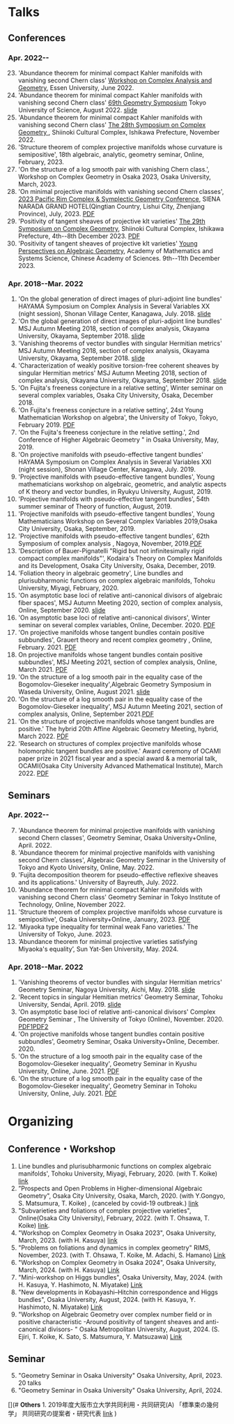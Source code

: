 
# **Talks**

## **Conferences**

### **Apr. 2022--**
23. 'Abundance theorem for minimal compact Kahler manifolds with vanishing second Chern class' [Workshop on Complex Analysis and Geometry](https://grauert-tubes-2022.esaga.net), Essen University, June 2022.
24. 'Abundance theorem for minimal compact Kahler manifolds with vanishing second Chern class' [69th Geometry Symposium](https://www.mathsoc.jp/~geometry/symp_schedule/geometry_symposium_2022.html) Tokyo University of Science, August 2022.  [slide](https://masataka123.github.io/blog3/pdf/2022_08_31_Geometry_Symp_2022_slide.pdf)
25. 'Abundance theorem for minimal compact Kahler manifolds with vanishing second Chern class' [The 28th Symposium on Complex Geometry ](https://u-lab.my-pharm.ac.jp/~noda/cnf/kanazawa28e.html), Shiinoki Cultural Complex, Ishikawa Prefecture, November 2022.
26. 'Structure theorem of complex projective manifolds whose curvature is semipositive', 18th algebraic, analytic, geometry seminar, Online, February, 2023.
27. 'On the structure of a log smooth pair with vanishing Chern class.', Workshop on Complex Geometry in Osaka 2023, Osaka University, March, 2023. 
28. 'On minimal projective manifolds with vanishing second Chern classes', [2023 Pacific Rim Complex & Symplectic Geometry Conference](https://2023prcsg.casconf.cn/page/1625378116333604865), SIENA NARADA GRAND HOTEL(Qingtian Country, Lishui City, Zhenjiang Province),  July, 2023. [PDF](https://masataka123.github.io/blog3/pdf/2023_07_26_PacificRim.pdf)
29. 'Positivity of tangent sheaves of projective klt varieties'  [The 29th Symposium on Complex Geometry](https://u-lab.my-pharm.ac.jp/~noda/cnf/kanazawa29e.html), Shiinoki Cultural Complex, Ishikawa Prefecture, 4th--8th December 2023. [PDF](https://masataka123.github.io/blog3/pdf/2023_12_05_29thSymposium_CG.pdf)
30. 'Positivity of tangent sheaves of projective klt varieties' [Young Perspectives on Algebraic Geometry](http://www.jliumath.com/conferences/2023PAG.html), Academy of Mathematics and Systems Science, Chinese Academy of Sciences. 9th--11th December 2023.


### **Apr. 2018--Mar. 2022**
1. 'On the global generation of direct images of pluri-adjoint line bundles' HAYAMA Symposium on Complex Analysis in Several Variables XX (night session), Shonan Village Center, Kanagawa, July. 2018. [slide](https://masataka123.github.io/blog3/pdf/2018_07_16.pdf)
2. 'On the global generation of direct images of pluri-adjoint line bundles' MSJ Autumn Meeting 2018, section of complex analysis, Okayama University, Okayama, September 2018. [slide](https://masataka123.github.io/blog3/pdf/2018_09_24_g.pdf)
3. 'Vanishing theorems of vector bundles with singular Hermitian metrics' MSJ Autumn Meeting 2018, section of complex analysis, Okayama University, Okayama, September 2018. [slide](https://masataka123.github.io/blog3/pdf/2018_09_24_vani.pdf)
4. 'Characterization of weakly positive torsion-free coherent sheaves by singular Hermitian metrics' MSJ Autumn Meeting 2018, section of complex analysis, Okayama University, Okayama, September 2018. [slide](https://masataka123.github.io/blog3/pdf/2018_09_24_weak.pdf)
5. 'On Fujita's freeness conjecture in a relative setting', Winter seminar on several complex variables, Osaka City University, Osaka, December 2018. 
6. 'On Fujita's freeness conjecture in a relative setting', 24st Young Mathematician Workshop on algebra', the University of Tokyo, Tokyo, February 2019. [PDF](https://masataka123.github.io/blog3/pdf/2019_02_18_hokoku.pdf)
7. 'On the Fujita's freeness conjecture in the relative setting.', 2nd Conference of Higher Algebraic Geometry " in Osaka University, May, 2019. 
8. 'On projective manifolds with pseudo-effective tangent bundles'  HAYAMA Symposium on Complex Analysis in Several Variables XXI (night session), Shonan Village Center, Kanagawa, July. 2019. 
9. 'Projective manifolds with pseudo-effective tangent bundles', Young mathematicians workshop on algebraic, geometric, and analytic aspects of K theory and vector bundles, in Ryukyu University, August, 2019. 
10. 'Projective manifolds with pseudo-effective tangent bundles', 54th summer seminar of Theory of function, August, 2019. 
11. 'Projective manifolds with pseudo-effective tangent bundles', Young Mathematicians Workshop on Several Complex Variables 2019,Osaka City University, Osaka, September, 2019. 
12. 'Projective manifolds with pseudo-effective tangent bundles', 62th Symposium of complex analysis , Nagoya, November, 2019.[PDF](https://masataka123.github.io/blog3/pdf/2019_11_02.pdf)
13. 'Description of Bauer-Pignatelli "Rigid but not infinitesimally rigid compact complex manifolds"', Kodaira's Theory on Complex Manifolds and its Development, Osaka City University, Osaka, December, 2019.
14. 'Foliation theory in algebraic geometry', Line bundles and plurisubharmonic functions on complex algebraic manifolds, Tohoku University, Miyagi, February, 2020.
15. 'On asymptotic base loci of relative anti-canonical divisors of algebraic fiber spaces', MSJ Autumn Meeting 2020, section of complex analysis, Online, September 2020. [slide](https://masataka123.github.io/blog3/pdf/2020_09_22.pdf)
16. 'On asymptotic base loci of relative anti-canonical divisors', Winter seminar on several complex variables, Online, December. 2020. [PDF](https://masataka123.github.io/blog3/pdf/2020_12_17.pdf)
17. 'On projective manifolds whose tangent bundles contain positive subbundles', Grauert theory and recent complex geometry , Online, February. 2021. [PDF](https://masataka123.github.io/blog3/pdf/2021_02_06.pdf)
18. On projective manifolds whose tangent bundles contain positive subbundles', MSJ Meeting 2021, section of complex analysis, Online, March 2021. [PDF](https://masataka123.github.io/blog3/pdf/2021_03_12.pdf)
19. 'On the structure of a log smooth pair in the equality case of the Bogomolov-Gieseker inequality',Algebraic Geometry Symposium in Waseda University, Online, August 2021. [slide](https://masataka123.github.io/blog3/pdf/2021_08_20.pdf) 
20. 'On the structure of a log smooth pair in the equality case of the Bogomolov-Gieseker inequality', MSJ Autumn Meeting 2021, section of complex analysis, Online, September 2021.[PDF](https://masataka123.github.io/blog3/pdf/2021_09_20.pdf)
21. 'On the structure of projective manifolds whose tangent bundles are positive.' The hybrid 20th Affine Algebraic Geometry Meeting, hybrid, March 2022. [PDF](https://masataka123.github.io/blog3/pdf/2022_03_02.pdf)
22. 'Research on structures of complex projective manifolds whose holomorphic tangent bundles are positive.' Award ceremony of OCAMI paper prize in 2021 fiscal year and a special award & a memorial talk, OCAMI(Osaka City University Advanced Mathematical Institute), March 2022. [PDF](https://masataka123.github.io/blog3/pdf/2022_03_16.pdf)



## **Seminars**

### **Apr. 2022--**
7. 'Abundance theorem for minimal projective manifolds with vanishing second Chern classes', Geometry Seminar, Osaka University+Online, April. 2022.
8. 'Abundance theorem for minimal projective manifolds with vanishing second Chern classes', Algebraic Geometry Seminar in the University of Tokyo and Kyoto University, Online, May. 2022.
9. 'Fujita decomposition theorem for pseudo-effective reflexive sheaves and its applications.' University of Bayreuth, July. 2022.
10. 'Abundance theorem for minimal compact Kahler manifolds with vanishing second Chern class'  Geometry Seminar in Tokyo Institute of Technology, Online, November 2022.
11. 'Structure theorem of complex projective manifolds whose curvature is semipositive', Osaka University+Online, January, 2023. [PDF](https://masataka123.github.io/blog3/pdf/2023_01_16.pdf)
12. 'Miyaoka type inequality for terminal weak Fano varieties.' The University of Tokyo, June. 2023. 
13. ‘Abundance theorem for minimal projective varieties satisfying Miyaoka's equality’, Sun Yat-Sen University, May. 2024.

### **Apr. 2018--Mar. 2022**
1.  'Vanishing theorems of vector bundles with singular Hermitian metrics'  Geometry Seminar, Nagoya University, Aichi, May. 2018. [slide](https://masataka123.github.io/blog3/pdf/2018_05_29.pdf)
2. 'Recent topics in singular Hemitian metrics' Geometry Seminar, Tohoku University, Sendai, April. 2019. [slide](https://masataka123.github.io/blog3/pdf/2019_04_16.pdf)
3. 'On asymptotic base loci of relative anti-canonical divisors' Complex Geometry Seminar , The University of Tokyo (Online), November. 2020. [PDF1](https://masataka123.github.io/blog3/pdf/2020_11_30_1.pdf)[PDF2](https://masataka123.github.io/blog3/pdf/2020_11_30_2.pdf)
4. 'On projective manifolds whose tangent bundles contain positive subbundles', Geometry Seminar, Osaka University+Online, December. 2020.
5. 'On the structure of a log smooth pair in the equality case of the Bogomolov-Gieseker inequality', Geometry Seminar in Kyushu University, Online, June. 2021. [PDF](https://masataka123.github.io/blog3/pdf/2021_06_25.pdf)
6. 'On the structure of a log smooth pair in the equality case of the Bogomolov-Gieseker inequality', Geometry Seminar in Tohoku University, Online, July. 2021. [PDF](https://masataka123.github.io/blog3/pdf/2021_07_13.pdf)



# **Organizing**
## **Conference・Workshop**
1. Line bundles and plurisubharmonic functions on complex algebraic manifolds', Tohoku University, Miyagi, February, 2020. (with T. Koike) [link](https://tkoike.com/conf_2020/2020Febtouhoku.html)
2. ”Prospects and Open Problems in Higher-dimensional Algebraic Geometry", Osaka City University, Osaka, March, 2020. (with Y.Gongyo, S. Matsumura, T. Koike) , (canceled by covid-19 outbreak.) [link](http://ktakayuki.github.io/conf2019_2/phdagop.html)
3. "Subvarieties and foliations of complex projective varieties", Online(Osaka City University), February, 2022. (with T. Ohsawa, T. Koike) [link](https://tkoike.com/conf_2021/2022Feb.html). 
4. "Workshop on Complex Geometry in Osaka 2023", Osaka University, March, 2023. (with H. Kasuya) [link](https://sites.google.com/site/hisashikasuyamath/workshop-on-complex-geometry-in-osaka-2023?authuser=0)
6. "Problems on foliations and dynamics in complex geometry" RIMS,  November, 2023. (with T. Ohsawa, T. Koike, M. Adachi,  S. Hamano) [Link](https://tkoike.com/conf_2023/2023Nov.html)
7. "Workshop on Complex Geometry in Osaka 2024", Osaka University, March, 2024. (with H. Kasuya) [Link](https://masataka123.github.io/complexgeometry_osaka_2024/)
8. "Mini-workshop on Higgs bundles", Osaka University, May, 2024. (with H. Kasuya, Y. Hashimoto, N. Miyatake) [Link](https://masataka123.github.io/miniworkshop_Higgs/)
8. "New developments in Kobayashi–Hitchin correspondence and Higgs bundles", Osaka  University, August, 2024. (with H. Kasuya, Y. Hashimoto, N. Miyatake) [Link](https://masataka123.github.io/Kobayashi_Hitchin/)
9. "Workshop on Algebraic Geometry over complex number field or in positive characteristic -Around positivity of tangent sheaves and anti-canonical divisors- " Osaka Metropolitan University, August, 2024. (S. Ejiri, T. Koike, K. Sato, S. Matsumura, Y. Matsuzawa) [Link](https://masataka123.github.io/tangent_anticanonical/)

## **Seminar**
5. "Geometry Seminar in Osaka University" Osaka University, April, 2023. 20 talks
5. "Geometry Seminar in Osaka University" Osaka University, April, 2024.

[](# **Others** 1. 2019年度大阪市立大学共同利用・共同研究(A) 「標準束の幾何学」 共同研究の提案者・研究代表 [link](http://www.sci.osaka-cu.ac.jp/OCAMI/joint/joint-usage.html) )
